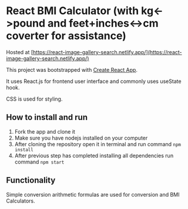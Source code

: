 
React BMI Calculator (with kg<->pound  and  feet+inches<->cm coverter for assistance)
=========
Hosted at [https://react-image-gallery-search.netlify.app/](https://react-image-gallery-search.netlify.app/)

This project was bootstrapped with [Create React App](https://github.com/facebook/create-react-app).

It uses React.js for frontend user interface and commonly uses useState hook.

CSS is used for styling.

How to install and run
----------------------

1.  Fork the app and clone it
2.  Make sure you have nodejs installed on your computer
3.  After cloning the repository open it in terminal and run command  ``` npm install ```
4.  After previous step has completed installing all dependencies run command ``` npm start ```

Functionality
-------------
Simple conversion arithmetic formulas are used for conversion and BMI Calculators. 

